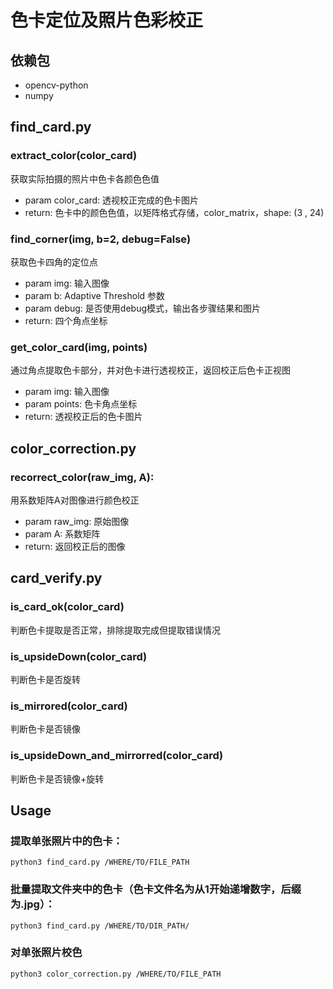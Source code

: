 # 色卡定位及照片色彩校正
## 依赖包
* opencv-python
* numpy

## find_card.py
### extract_color(color_card)
获取实际拍摄的照片中色卡各颜色色值
* param color_card: 透视校正完成的色卡图片
* return: 色卡中的颜色色值，以矩阵格式存储，color_matrix，shape: (3 , 24)

### find_corner(img, b=2, debug=False)
获取色卡四角的定位点
* param img: 输入图像
* param b: Adaptive Threshold 参数
* param debug: 是否使用debug模式，输出各步骤结果和图片
* return: 四个角点坐标

### get_color_card(img, points)

通过角点提取色卡部分，并对色卡进行透视校正，返回校正后色卡正视图

* param img: 输入图像
* param points: 色卡角点坐标
* return: 透视校正后的色卡图片


## color_correction.py
### recorrect_color(raw_img, A):
用系数矩阵A对图像进行颜色校正

* param raw_img: 原始图像
* param A: 系数矩阵
* return: 返回校正后的图像

## card_verify.py
### is_card_ok(color_card)
判断色卡提取是否正常，排除提取完成但提取错误情况

### is_upsideDown(color_card)
判断色卡是否旋转

### is_mirrored(color_card)
判断色卡是否镜像

### is_upsideDown_and_mirrorred(color_card)
判断色卡是否镜像+旋转


## Usage
### 提取单张照片中的色卡：
```
python3 find_card.py /WHERE/TO/FILE_PATH
```

### 批量提取文件夹中的色卡（色卡文件名为从1开始递增数字，后缀为.jpg）：
```
python3 find_card.py /WHERE/TO/DIR_PATH/
```

### 对单张照片校色
```
python3 color_correction.py /WHERE/TO/FILE_PATH
```
